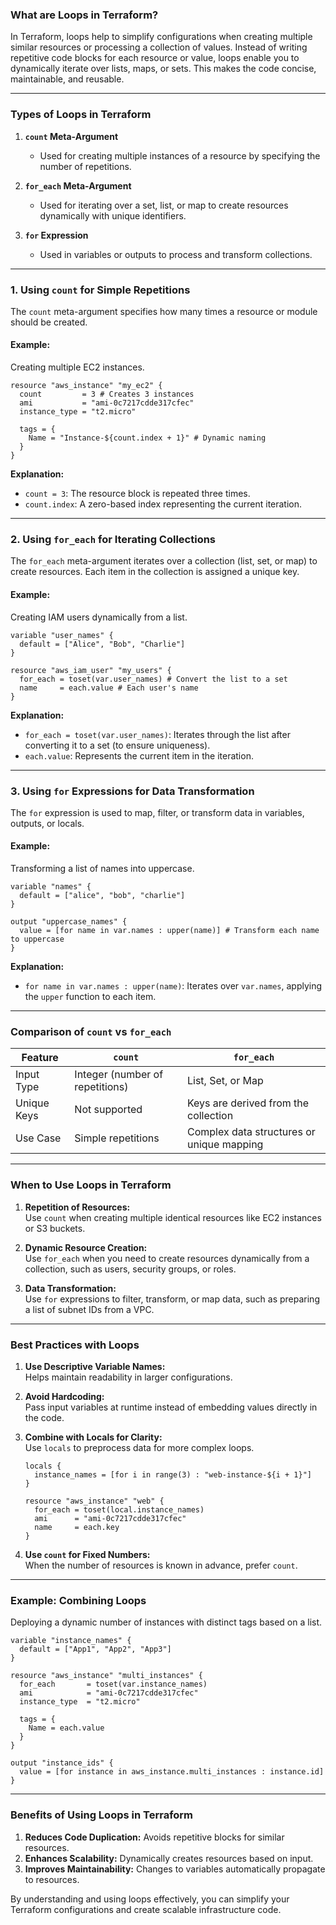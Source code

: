 ### **What are Loops in Terraform?**

In Terraform, loops help to simplify configurations when creating multiple similar resources or processing a collection of values. Instead of writing repetitive code blocks for each resource or value, loops enable you to dynamically iterate over lists, maps, or sets. This makes the code concise, maintainable, and reusable.

---

### **Types of Loops in Terraform**

1. **`count` Meta-Argument**  
   - Used for creating multiple instances of a resource by specifying the number of repetitions.

2. **`for_each` Meta-Argument**  
   - Used for iterating over a set, list, or map to create resources dynamically with unique identifiers.

3. **`for` Expression**  
   - Used in variables or outputs to process and transform collections.

---

### **1. Using `count` for Simple Repetitions**

The `count` meta-argument specifies how many times a resource or module should be created.

#### Example:
Creating multiple EC2 instances.

```hcl
resource "aws_instance" "my_ec2" {
  count         = 3 # Creates 3 instances
  ami           = "ami-0c7217cdde317cfec"
  instance_type = "t2.micro"

  tags = {
    Name = "Instance-${count.index + 1}" # Dynamic naming
  }
}
```

**Explanation:**
- `count = 3`: The resource block is repeated three times.
- `count.index`: A zero-based index representing the current iteration.

---

### **2. Using `for_each` for Iterating Collections**

The `for_each` meta-argument iterates over a collection (list, set, or map) to create resources. Each item in the collection is assigned a unique key.

#### Example:
Creating IAM users dynamically from a list.

```hcl
variable "user_names" {
  default = ["Alice", "Bob", "Charlie"]
}

resource "aws_iam_user" "my_users" {
  for_each = toset(var.user_names) # Convert the list to a set
  name     = each.value # Each user's name
}
```

**Explanation:**
- `for_each = toset(var.user_names)`: Iterates through the list after converting it to a set (to ensure uniqueness).
- `each.value`: Represents the current item in the iteration.

---

### **3. Using `for` Expressions for Data Transformation**

The `for` expression is used to map, filter, or transform data in variables, outputs, or locals.

#### Example:
Transforming a list of names into uppercase.

```hcl
variable "names" {
  default = ["alice", "bob", "charlie"]
}

output "uppercase_names" {
  value = [for name in var.names : upper(name)] # Transform each name to uppercase
}
```

**Explanation:**
- `for name in var.names : upper(name)`: Iterates over `var.names`, applying the `upper` function to each item.

---

### **Comparison of `count` vs `for_each`**

| Feature           | `count`                            | `for_each`                                |
|-------------------|------------------------------------|-------------------------------------------|
| Input Type        | Integer (number of repetitions)   | List, Set, or Map                         |
| Unique Keys       | Not supported                     | Keys are derived from the collection      |
| Use Case          | Simple repetitions                | Complex data structures or unique mapping |

---

### **When to Use Loops in Terraform**

1. **Repetition of Resources:**  
   Use `count` when creating multiple identical resources like EC2 instances or S3 buckets.

2. **Dynamic Resource Creation:**  
   Use `for_each` when you need to create resources dynamically from a collection, such as users, security groups, or roles.

3. **Data Transformation:**  
   Use `for` expressions to filter, transform, or map data, such as preparing a list of subnet IDs from a VPC.

---

### **Best Practices with Loops**

1. **Use Descriptive Variable Names:**  
   Helps maintain readability in larger configurations.

2. **Avoid Hardcoding:**  
   Pass input variables at runtime instead of embedding values directly in the code.

3. **Combine with Locals for Clarity:**  
   Use `locals` to preprocess data for more complex loops.

   ```hcl
   locals {
     instance_names = [for i in range(3) : "web-instance-${i + 1}"]
   }

   resource "aws_instance" "web" {
     for_each = toset(local.instance_names)
     ami      = "ami-0c7217cdde317cfec"
     name     = each.key
   }
   ```

4. **Use `count` for Fixed Numbers:**  
   When the number of resources is known in advance, prefer `count`.

---

### **Example: Combining Loops**

Deploying a dynamic number of instances with distinct tags based on a list.

```hcl
variable "instance_names" {
  default = ["App1", "App2", "App3"]
}

resource "aws_instance" "multi_instances" {
  for_each       = toset(var.instance_names)
  ami            = "ami-0c7217cdde317cfec"
  instance_type  = "t2.micro"

  tags = {
    Name = each.value
  }
}

output "instance_ids" {
  value = [for instance in aws_instance.multi_instances : instance.id]
}
```

---

### **Benefits of Using Loops in Terraform**
1. **Reduces Code Duplication:** Avoids repetitive blocks for similar resources.
2. **Enhances Scalability:** Dynamically creates resources based on input.
3. **Improves Maintainability:** Changes to variables automatically propagate to resources.

By understanding and using loops effectively, you can simplify your Terraform configurations and create scalable infrastructure code.
